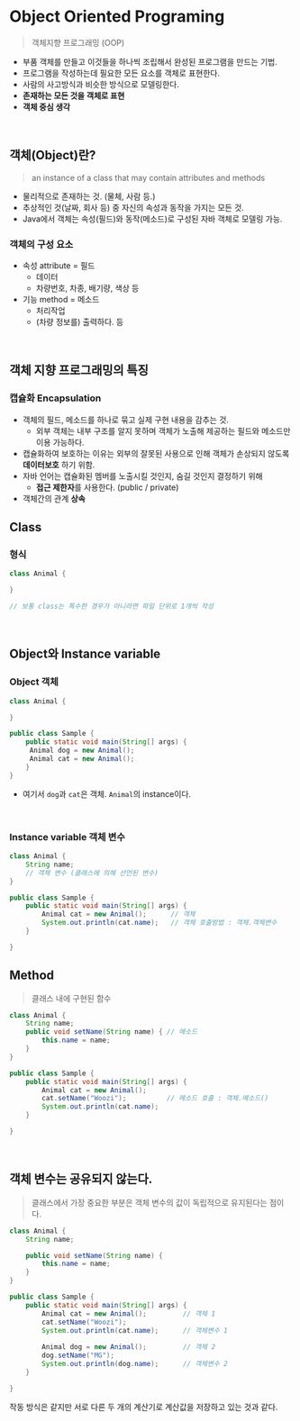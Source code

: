 # Object Oriented Programing

> 객체지향 프로그래밍 (OOP)

* 부품 객체를 만들고 이것들을 하나씩 조립해서 완성된 프로그램을 만드는 기법.
* 프로그램을 작성하는데 필요한 모든 요소를 객체로 표현한다.
* 사람의 사고방식과 비슷한 방식으로 모델링한다.
* __존재하는 모든 것을 객체로 표현__
* __객체 중심 생각__

<br>

## 객체(Object)란?
> an instance of a class that may contain attributes and methods

* 물리적으로 존재하는 것. (물체, 사람 등.)
* 추상적인 것(날짜, 회사 등) 중 자신의 속성과 동작을 가지는 모든 것.
* Java에서 객체는 속성(필드)와 동작(메소드)로 구성된 자바 객체로 모델링 가능.

### 객체의 구성 요소
* 속성 attribute = 필드
    + 데이터
    + 차량번호, 차종, 배기량, 색상 등
* 기능 method  = 메소드
    + 처리작업
    + (차량 정보를) 출력하다. 등

<br>

## 객체 지향 프로그래밍의 특징
### 캡슐화 Encapsulation
* 객체의 필드, 메소드를 하나로 묶고 실제 구현 내용을 감추는 것.
    * 외부 객체는 내부 구조를 알지 못하며 객체가 노출해 제공하는 필드와 메소드만 이용 가능하다.
* 캡슐화하여 보호하는 이유는 외부의 잘못된 사용으로 인해 객체가 손상되지 않도록 **데이터보호** 하기 위함.
* 자바 언어는 캡슐화된 멤버를 노출시킬 것인지, 숨길 것인지 결정하기 위해
    + **접근 제한자**를 사용한다. (public / private)
* 객체간의 관계 __상속__


## Class
### 형식
``` Java
class Animal {

}

// 보통 class는 특수한 경우가 아니라면 파일 단위로 1개씩 작성
```
<br>

## Object와 Instance variable
### Object 객체
``` java
class Animal {

}

public class Sample {
    public static void main(String[] args) {
     Animal dog = new Animal();
     Animal cat = new Animal();
    }
}
```
* 여기서 `dog`과 `cat`은 객체. `Animal`의 instance이다.

<br>

### Instance variable 객체 변수

```java
class Animal {
	String name;
    // 객체 변수 (클래스에 의해 선언된 변수)
}

public class Sample {
	public static void main(String[] args) {
		Animal cat = new Animal();	    // 객체
		System.out.println(cat.name);   // 객체 호출방법 : 객체.객체변수
	}

}
```

## Method

> 클래스 내에 구현된 함수

``` java
class Animal {
	String name;
	public void setName(String name) { // 메소드
		this.name = name;
	}
}

public class Sample {
	public static void main(String[] args) {
		Animal cat = new Animal();
		cat.setName("Woozi");          // 메소드 호출 : 객체.메소드()
		System.out.println(cat.name);
	}

}
```

<br>

## 객체 변수는 공유되지 않는다.
> 클래스에서 가장 중요한 부분은 객체 변수의 값이 독립적으로 유지된다는 점이다.

``` java
class Animal {
	String name;

	public void setName(String name) {
		this.name = name;
	}
}

public class Sample {
	public static void main(String[] args) {
		Animal cat = new Animal();         // 객체 1
		cat.setName("Woozi");
		System.out.println(cat.name);      // 객체변수 1
		
		Animal dog = new Animal();         // 객체 2
		dog.setName("MG");
		System.out.println(dog.name);      // 객체변수 2
	}

}
```

작동 방식은 같지만 서로 다른 두 개의 계산기로 계산값을 저장하고 있는 것과 같다.